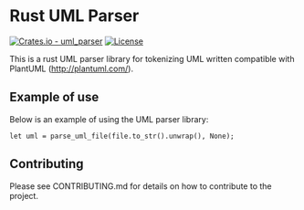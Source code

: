 # Rust UML Parser
[![Crates.io - uml_parser](https://img.shields.io/crates/v/uml_parser.svg)](https://crates.io/crates/uml_parser) [![License](https://img.shields.io/badge/License-Apache%202.0-blue.svg)](https://opensource.org/licenses/Apache-2.0)

This is a rust UML parser library for tokenizing UML written compatible with PlantUML (http://plantuml.com/).

## Example of use
Below is an example of using the UML parser library:

```
let uml = parse_uml_file(file.to_str().unwrap(), None);
```

## Contributing
Please see CONTRIBUTING.md for details on how to contribute to the project.
